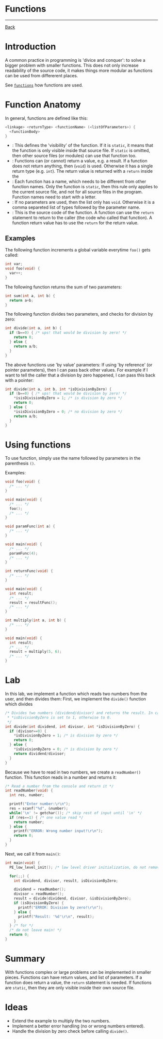 # Functions

---

[Back](../instructions.md)

# Introduction
A common practice in programming is 'divice and conquer': to solve a bigger problem with smaller functions.
This does not only increase readability of the source code, it makes things more modular as functions can be used from differerent places.

See [```functions```](../functions/functions.md) how functions are used.

# Function Anatomy
In general, functions are defined like this:
```c
<linkage> <returnType> <functionName> (<listOfParameters>) {
  <functionBody>
}
```
* <linkage>: This defines the 'visibility' of the function. If it is ```static```, it means that the function is only visible inside that source file. If ```static``` is omitted, then other source files (or modules) can use that function too.
* <returnType>: Functions can (or cannot) return a value, e.g. a result. If a function does not return anything, then (```void```) is used. Otherwise it has a single return type (e.g. ```int```). The return value is returned with a ```return``` inside the <functionBody>
* <functionName>: Each function has a name, which needs to be different from other function names. Only the function is ```static```, then this rule only applies to the current source file, and not for all source files in the program. Function names need to start with a letter.
* <listOfParameters>: If no parameters are used, then the list only has ```void```. Otherwise it is a comma separeted list of types followed by the parameter name.
* <functionBody>: This is the source code of the function. A function can use the ```return``` statement to return to the caller (the code who called that function). A function return value has to use the ```return``` for the return value.

## Examples

The following function increments a global variable everytime ```foo()``` gets called:
```c
int var;
void foo(void) {
  var++;
}
```

The following function returns the sum of two parameters:
```c
int sum(int a, int b) {
  return a+b;
}
```

The following function divides two parameters, and checks for division by zero:
```c
int divide(int a, int b) {
  if (b==0) { /* ups! that would be division by zero! */
    return 0;
  } else {
    return a/b;
  }
}
```
The above functions use 'by value' parameters: If using 'by reference' (or pointer parameters), then I can pass back other values.
For example if I want to tell the caller that a division by zero happened, I can pass this back with a pointer:
```c
int divide(int a, int b, int *isDivisionByZero) {
  if (b==0) { /* ups! that would be division by zero! */
    *isisDivisionByZero = 1; /* is division by zero */
    return 0;
  } else {
    *isisDivisionByZero = 0; /* no division by zero */
    return a/b;
  }
}
```

# Using functions
To use function, simply use the name followed by parameters in the parenthesis ```()```.

Examples:
```c
void foo(void) {
  /* ... */
}

void main(void) {
  /* ... */
  foo();
  /* ... */
}
```

```c
void paramFunc(int a) {
  /* ... */
}

void main(void) {
  /* ... */
  paramFunc(4);
  /* ... */
}
```

```c
int returnFunc(void) {
  /* ... */
}

void main(void) {
  int result;
  /* ... */
  result = resultFunc();
  /* ... */
}
```

```c
int multiply(int a, int b) {
  /* ... */
}

void main(void) {
  int result;
  /* ... */
  result = multiply(5, 6);
  /* ... */
}
```

# Lab
In this lab, we implement a function which reads two numbers from the user, and then divides them:
First, we implement the ```divide()``` function which divides
```c
/* Divides two numbers (dividend/divisor) and returns the result. In case of division by zero,
 * *isDivisionByZero is set to 1, otherwise to 0.
 */
int divide(int dividend, int divisor, int *isDivisionByZero) {
  if (divisor==0) {
    *isDivisionByZero = 1; /* is division by zero */
    return 0;
  } else {
    *isDivisionByZero = 0; /* is division by zero */
    return dividend/divisor;
  }
}
```

Because we have to read in two numbers, we create a ```readNumber()``` function. This function reads in a number and returns it:
```c
/* Read a number from the console and return it */
int readNumber(void) {
  int res, number;

  printf("Enter number:\r\n");
  res = scanf("%d", &number);
  while('\n' != getchar()); /* skip rest of input until '\n' */
  if (res==1) { /* one value read */
    return number;
  } else {
    printf("ERROR: Wrong number input!\r\n");
    return 0;
  }
}
```

Next, we call it from ```main()```:
```c
int main(void) {
  PE_low_level_init(); /* low level driver initialization, do not remove */

  for(;;) {
    int dividend, divisor, result, isDivisionByZero;

    dividend = readNumber();
    divisor = readNumber();
    result = divide(dividend, divisor, &isDivisionByZero);
    if (isDivisionByZero) {
      printf("ERROR: Division by zero!\r\n");
    } else {
      printf("Result: '%d'\r\n", result);
    }
  } /* for */
  /* do not leave main! */
  return 0;
}
```

# Summary
With functions complex or large problems can be implemented in smaller pieces. Functions can have return values, and list of parameters.
If a function does return a value, the ```return``` statement is needed. If functions are ```static```, then they are only visible inside their own source file.
 
# Ideas
* Extend the example to multiply the two numbers.
* Implement a better error handling (no or wrong numbers entered).
* Handle the division by zero check before calling ```divide()```.
